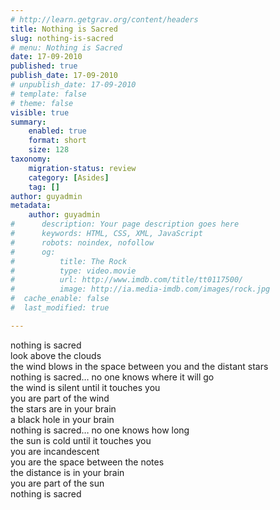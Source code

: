 ```yaml
---
# http://learn.getgrav.org/content/headers
title: Nothing is Sacred
slug: nothing-is-sacred
# menu: Nothing is Sacred
date: 17-09-2010
published: true
publish_date: 17-09-2010
# unpublish_date: 17-09-2010
# template: false
# theme: false
visible: true
summary:
    enabled: true
    format: short
    size: 128
taxonomy:
    migration-status: review
    category: [Asides]
    tag: []
author: guyadmin
metadata:
    author: guyadmin
#      description: Your page description goes here
#      keywords: HTML, CSS, XML, JavaScript
#      robots: noindex, nofollow
#      og:
#          title: The Rock
#          type: video.movie
#          url: http://www.imdb.com/title/tt0117500/
#          image: http://ia.media-imdb.com/images/rock.jpg
#  cache_enable: false
#  last_modified: true

---
```


nothing is sacred  
 look above the clouds  
 the wind blows in the space between you and the distant stars  
 nothing is sacred… no one knows where it will go  
 the wind is silent until it touches you  
 you are part of the wind  
 the stars are in your brain  
 a black hole in your brain  
 nothing is sacred… no one knows how long  
 the sun is cold until it touches you  
 you are incandescent  
 you are the space between the notes  
 the distance is in your brain  
 you are part of the sun  
 nothing is sacred